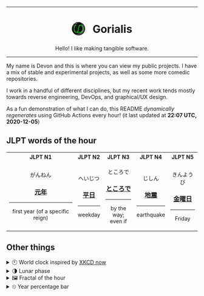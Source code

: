 ***

<h1 align="center">
<sub>
    <img src="readme/resources/avatar.png" height="36">
</sub>
&nbsp;
Gorialis
</h1>
<p align="center">
Hello! I like making tangible software.
</p>

***

My name is Devon and this is where you can view my public projects. I have a mix of stable and experimental projects, as well as some more comedic repositories.

I work in a handful of different disciplines, but my recent work tends mostly towards reverse engineering, DevOps, and graphical/UX design.

As a fun demonstration of what I can do, this README *dynamically regenerates* using GitHub Actions every hour! (it last updated at **22:07 UTC, 2020-12-05**)

<h2>JLPT words of the hour</h2>
<table>
    <tr>
        <th>JLPT N1</th>
        <th>JLPT N2</th>
        <th>JLPT N3</th>
        <th>JLPT N4</th>
        <th>JLPT N5</th>
    </tr>
    <tr>
        <td>
            <p align="center">がんねん</p>
            <h3 align="center"><b><a href="https://jisho.org/search/%E5%85%83%E5%B9%B4">元年</a></b></h3>
            <hr>
            <p align="center">first year (of a specific reign)</p>
        </td>
        <td>
            <p align="center">へいじつ</p>
            <h3 align="center"><b><a href="https://jisho.org/search/%E5%B9%B3%E6%97%A5">平日</a></b></h3>
            <hr>
            <p align="center">weekday</p>
        </td>
        <td>
            <p align="center">ところで</p>
            <h3 align="center"><b><a href="https://jisho.org/search/%E3%81%A8%E3%81%93%E3%82%8D%E3%81%A7">ところで</a></b></h3>
            <hr>
            <p align="center">by the way;<br> even if</p>
        </td>
        <td>
            <p align="center">じしん</p>
            <h3 align="center"><b><a href="https://jisho.org/search/%E5%9C%B0%E9%9C%87">地震</a></b></h3>
            <hr>
            <p align="center">earthquake</p>
        </td>
        <td>
            <p align="center">きんようび</p>
            <h3 align="center"><b><a href="https://jisho.org/search/%E9%87%91%E6%9B%9C%E6%97%A5">金曜日</a></b></h3>
            <hr>
            <p align="center">Friday</p>
        </td>
    </tr>
</table>

<h2>Other things</h2>
<details>
<summary>🕙  World clock inspired by <a href="https://xkcd.com/now">XKCD now</a></summary>

> <img src="generated/now.png" width="512">

</details>
<details>
<summary>🌗 Lunar phase</summary>

The moon is approximately 72.39% through its phase (Last Quarter).

</details>
<details>
<summary>&#x1f5bc; Fractal of the hour</summary>

> <img src="generated/fractal.png" width="512">

</details>
<details>
<summary>&#x23f2; Year percentage bar</summary>
<pre><code>2020 [██████████████████▁▁] 92.87%</code></pre>
</details>
